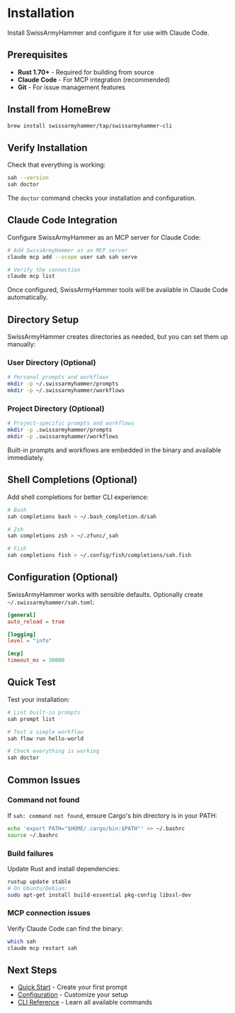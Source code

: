 # Installation

Install SwissArmyHammer and configure it for use with Claude Code.

## Prerequisites

- **Rust 1.70+** - Required for building from source
- **Claude Code** - For MCP integration (recommended)
- **Git** - For issue management features

## Install from HomeBrew

```bash
brew install swissarmyhammer/tap/swissarmyhammer-cli
```

## Verify Installation

Check that everything is working:
```bash
sah --version
sah doctor
```

The `doctor` command checks your installation and configuration.

## Claude Code Integration

Configure SwissArmyHammer as an MCP server for Claude Code:

```bash
# Add SwissArmyHammer as an MCP server
claude mcp add --scope user sah sah serve

# Verify the connection
claude mcp list
```

Once configured, SwissArmyHammer tools will be available in Claude Code automatically.

## Directory Setup

SwissArmyHammer creates directories as needed, but you can set them up manually:

### User Directory (Optional)
```bash
# Personal prompts and workflows
mkdir -p ~/.swissarmyhammer/prompts
mkdir -p ~/.swissarmyhammer/workflows
```

### Project Directory (Optional)
```bash
# Project-specific prompts and workflows
mkdir -p .swissarmyhammer/prompts
mkdir -p .swissarmyhammer/workflows
```

Built-in prompts and workflows are embedded in the binary and available immediately.

## Shell Completions (Optional)

Add shell completions for better CLI experience:

```bash
# Bash
sah completions bash > ~/.bash_completion.d/sah

# Zsh
sah completions zsh > ~/.zfunc/_sah

# Fish
sah completions fish > ~/.config/fish/completions/sah.fish
```

## Configuration (Optional)

SwissArmyHammer works with sensible defaults. Optionally create `~/.swissarmyhammer/sah.toml`:

```toml
[general]
auto_reload = true

[logging]
level = "info"

[mcp]
timeout_ms = 30000
```

## Quick Test

Test your installation:

```bash
# List built-in prompts
sah prompt list

# Test a simple workflow
sah flow run hello-world

# Check everything is working
sah doctor
```

## Common Issues

### Command not found
If `sah: command not found`, ensure Cargo's bin directory is in your PATH:
```bash
echo 'export PATH="$HOME/.cargo/bin:$PATH"' >> ~/.bashrc
source ~/.bashrc
```

### Build failures
Update Rust and install dependencies:
```bash
rustup update stable
# On Ubuntu/Debian:
sudo apt-get install build-essential pkg-config libssl-dev
```

### MCP connection issues
Verify Claude Code can find the binary:
```bash
which sah
claude mcp restart sah
```

## Next Steps

- [Quick Start](quick-start.md) - Create your first prompt
- [Configuration](configuration.md) - Customize your setup
- [CLI Reference](cli-reference.md) - Learn all available commands
